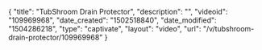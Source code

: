 {
    "title": "TubShroom Drain Protector",
    "description": "",
    "videoid": "109969968",
    "date_created": "1502518840",
    "date_modified": "1504286218",
    "type": "captivate",
    "layout": "video",
    "url": "\/v\/tubshroom-drain-protector\/109969968"
}